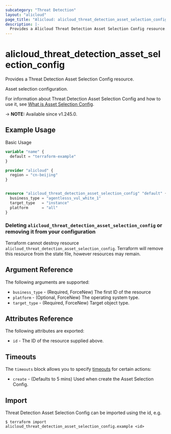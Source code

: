 ```yaml
---
subcategory: "Threat Detection"
layout: "alicloud"
page_title: "Alicloud: alicloud_threat_detection_asset_selection_config"
description: |-
  Provides a Alicloud Threat Detection Asset Selection Config resource.
---
```


# alicloud_threat_detection_asset_selection_config

Provides a Threat Detection Asset Selection Config resource.

Asset selection configuration.

For information about Threat Detection Asset Selection Config and how to use it, see [What is Asset Selection Config](https://next.api.alibabacloud.com/document/Sas/2018-12-03/CreateAssetSelectionConfig).

-> **NOTE:** Available since v1.245.0.

## Example Usage

Basic Usage

```terraform
variable "name" {
  default = "terraform-example"
}

provider "alicloud" {
  region = "cn-beijing"
}


resource "alicloud_threat_detection_asset_selection_config" "default" {
  business_type = "agentlesss_vul_white_1"
  target_type   = "instance"
  platform      = "all"
}
```

### Deleting `alicloud_threat_detection_asset_selection_config` or removing it from your configuration

Terraform cannot destroy resource `alicloud_threat_detection_asset_selection_config`. Terraform will remove this resource from the state file, however resources may remain.

## Argument Reference

The following arguments are supported:
* `business_type` - (Required, ForceNew) The first ID of the resource
* `platform` - (Optional, ForceNew) The operating system type.
* `target_type` - (Required, ForceNew) Target object type.

## Attributes Reference

The following attributes are exported:
* `id` - The ID of the resource supplied above.

## Timeouts

The `timeouts` block allows you to specify [timeouts](https://www.terraform.io/docs/configuration-0-11/resources.html#timeouts) for certain actions:
* `create` - (Defaults to 5 mins) Used when create the Asset Selection Config.

## Import

Threat Detection Asset Selection Config can be imported using the id, e.g.

```shell
$ terraform import alicloud_threat_detection_asset_selection_config.example <id>
```